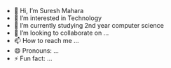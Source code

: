 - 👋 Hi, I’m Suresh Mahara
- 👀 I’m interested in Technology 
- 🌱 I’m currently studying 2nd year computer science 
- 💞️ I’m looking to collaborate on ...
- 📫 How to reach me ...
- 😄 Pronouns: ...
- ⚡ Fun fact: ...

<!---
Maharacreativity/Maharacreativity is a ✨ special ✨ repository because its `README.md` (this file) appears on your GitHub profile.
You can click the Preview link to take a look at your changes.
--->
